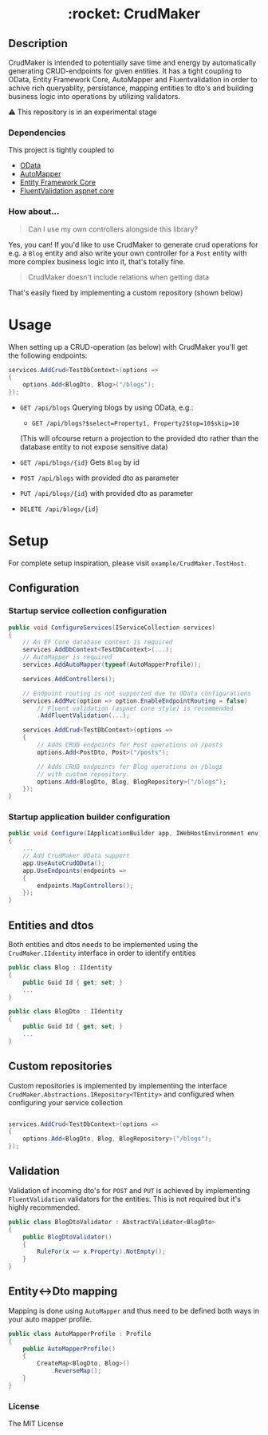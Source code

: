 <p align="center">
<h1 align="center">:rocket: CrudMaker</h1>
</p>

## Description
CrudMaker is intended to potentially save time and energy by automatically generating CRUD-endpoints for given entities. It has a tight coupling to OData, Entity Framework Core, AutoMapper and Fluentvalidation in order to achive rich queryablity, persistance, mapping entities to dto's and building business logic into operations by utilizing validators.

:warning: This repository is in an experimental stage

### Dependencies
This project is tightly coupled to
* [OData](https://www.odata.org/)
* [AutoMapper](https://automapper.org/)
* [Entity Framework Core](https://docs.microsoft.com/en-us/ef/core/)
* [FluentValidation aspnet core](https://docs.fluentvalidation.net/en/latest/aspnet.html)

### How about...
> Can I use my own controllers alongside this library?

Yes, you can! If you'd like to use CrudMaker to generate crud operations for e.g. a `Blog` entity and also write your own controller for a `Post` entity with more complex business logic into it, that's totally fine.

> CrudMaker doesn't include relations when getting data

That's easily fixed by implementing a custom repository (shown below)

# Usage
When setting up a CRUD-operation (as below) with CrudMaker you'll get the following endpoints:
```csharp
services.AddCrud<TestDbContext>(options =>
{
    options.Add<BlogDto, Blog>("/blogs");
});
```
* `GET /api/blogs` Querying blogs by using OData, e.g.:
    * `GET /api/blogs?$select=Property1, Property2$top=10$skip=10` 

    (This will ofcourse return a projection to the provided dto rather than the database entity to not expose sensitive data)
* `GET /api/blogs/{id}` Gets `Blog` by id
* `POST /api/blogs` with provided dto as parameter
* `PUT /api/blogs/{id}` with provided dto as parameter
* `DELETE /api/blogs/{id}`

# Setup
For complete setup inspiration, please visit `example/CrudMaker.TestHost`.

## Configuration
### Startup service collection configuration
```csharp
public void ConfigureServices(IServiceCollection services)
{
    // An EF Core database context is required
    services.AddDbContext<TestDbContext>(...);
    // AutoMapper is required
    services.AddAutoMapper(typeof(AutoMapperProfile));

    services.AddControllers();

    // Endpoint routing is not supported due to OData configurations
    services.AddMvc(option => option.EnableEndpointRouting = false)
        // Fluent validation (aspnet core style) is recommended
        .AddFluentValidation(...);

    services.AddCrud<TestDbContext>(options =>
    {
        // Adds CRUD endpoints for Post operations on /posts
        options.Add<PostDto, Post>("/posts");

        // Adds CRUD endpoints for Blog operations on /blogs
        // with custom repository.
        options.Add<BlogDto, Blog, BlogRepository>("/blogs");
    });
}
```

### Startup application builder configuration
```csharp
public void Configure(IApplicationBuilder app, IWebHostEnvironment env)
{
    ...
    // Add CrudMaker OData support
    app.UseAutoCrudOData();
    app.UseEndpoints(endpoints =>
    {
        endpoints.MapControllers();
    });
}
```

## Entities and dtos
Both entities and dtos needs to be implemented using the `CrudMaker.IIdentity` interface in order to identify entities
```csharp
public class Blog : IIdentity
{
    public Guid Id { get; set; }
    ...
}

public class BlogDto : IIdentity
{
    public Guid Id { get; set; }
    ...
}
```

## Custom repositories
Custom repositories is implemented by implementing the interface `CrudMaker.Abstractions.IRepository<TEntity>` and configured when configuring your service collection
```csharp
```

```csharp
services.AddCrud<TestDbContext>(options =>
{
    options.Add<BlogDto, Blog, BlogRepository>("/blogs");
});
```

## Validation
Validation of incoming dto's for `POST` and `PUT` is achieved by implementing `FluentValidation` validators for the entities. This is not required but it's highly recommended.
```csharp
public class BlogDtoValidator : AbstractValidator<BlogDto>
{
    public BlogDtoValidator()
    {
        RuleFor(x => x.Property).NotEmpty();
    }
}
```

## Entity<->Dto mapping
Mapping is done using `AutoMapper` and thus need to be defined both ways in your auto mapper profile.
```csharp
public class AutoMapperProfile : Profile
{
    public AutoMapperProfile()
    {
        CreateMap<BlogDto, Blog>()
            .ReverseMap();
    }
}
```

### License
The MIT License
